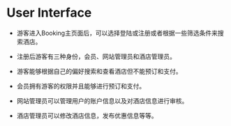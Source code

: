 # User Interface

* 游客进入Booking主页面后，可以选择登陆或注册或者根据一些筛选条件来搜索酒店。


* 注册后游客有三种身份，会员、网站管理员和酒店管理员。


* 游客能够根据自己的偏好搜索和查看酒店但不能预订和支付。


* 会员拥有游客的权限并且能够进行预订和支付。


* 网站管理员可以管理用户的账户信息以及对酒店信息进行审核。


* 酒店管理员可以修改酒店信息，发布优惠信息等等。

